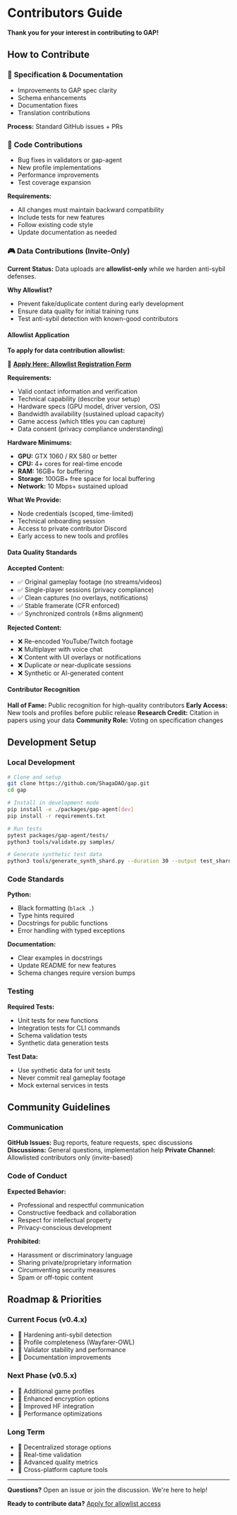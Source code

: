 # Contributors Guide

**Thank you for your interest in contributing to GAP!**

## How to Contribute

### 📄 **Specification & Documentation**
- Improvements to GAP spec clarity
- Schema enhancements
- Documentation fixes
- Translation contributions

**Process:** Standard GitHub issues + PRs

### 🧰 **Code Contributions**
- Bug fixes in validators or gap-agent
- New profile implementations
- Performance improvements
- Test coverage expansion

**Requirements:**
- All changes must maintain backward compatibility
- Include tests for new features
- Follow existing code style
- Update documentation as needed

### 🎮 **Data Contributions (Invite-Only)**

**Current Status:** Data uploads are **allowlist-only** while we harden anti-sybil defenses.

**Why Allowlist?**
- Prevent fake/duplicate content during early development
- Ensure data quality for initial training runs
- Test anti-sybil detection with known-good contributors

#### Allowlist Application

**To apply for data contribution allowlist:**

📝 **[Apply Here: Allowlist Registration Form](https://forms.gle/example)**

**Requirements:**
- Valid contact information and verification
- Technical capability (describe your setup)
- Hardware specs (GPU model, driver version, OS)
- Bandwidth availability (sustained upload capacity)
- Game access (which titles you can capture)
- Data consent (privacy compliance understanding)

**Hardware Minimums:**
- **GPU:** GTX 1060 / RX 580 or better
- **CPU:** 4+ cores for real-time encode
- **RAM:** 16GB+ for buffering
- **Storage:** 100GB+ free space for local buffering
- **Network:** 10 Mbps+ sustained upload

**What We Provide:**
- Node credentials (scoped, time-limited)
- Technical onboarding session
- Access to private contributor Discord
- Early access to new tools and profiles

#### Data Quality Standards

**Accepted Content:**
- ✅ Original gameplay footage (no streams/videos)
- ✅ Single-player sessions (privacy compliance)
- ✅ Clean captures (no overlays, notifications)
- ✅ Stable framerate (CFR enforced)
- ✅ Synchronized controls (±8ms alignment)

**Rejected Content:**
- ❌ Re-encoded YouTube/Twitch footage
- ❌ Multiplayer with voice chat
- ❌ Content with UI overlays or notifications
- ❌ Duplicate or near-duplicate sessions
- ❌ Synthetic or AI-generated content

#### Contributor Recognition

**Hall of Fame:** Public recognition for high-quality contributors
**Early Access:** New tools and profiles before public release
**Research Credit:** Citation in papers using your data
**Community Role:** Voting on specification changes

## Development Setup

### Local Development

```bash
# Clone and setup
git clone https://github.com/ShagaDAO/gap.git
cd gap

# Install in development mode
pip install -e ./packages/gap-agent[dev]
pip install -r requirements.txt

# Run tests
pytest packages/gap-agent/tests/
python3 tools/validate.py samples/

# Generate synthetic test data
python3 tools/generate_synth_shard.py --duration 30 --output test_shard/
```

### Code Standards

**Python:**
- Black formatting (`black .`)
- Type hints required
- Docstrings for public functions
- Error handling with typed exceptions

**Documentation:**
- Clear examples in docstrings
- Update README for new features
- Schema changes require version bumps

### Testing

**Required Tests:**
- Unit tests for new functions
- Integration tests for CLI commands
- Schema validation tests
- Synthetic data generation tests

**Test Data:**
- Use synthetic data for unit tests
- Never commit real gameplay footage
- Mock external services in tests

## Community Guidelines

### Communication

**GitHub Issues:** Bug reports, feature requests, spec discussions
**Discussions:** General questions, implementation help
**Private Channel:** Allowlisted contributors only (invite-based)

### Code of Conduct

**Expected Behavior:**
- Professional and respectful communication
- Constructive feedback and collaboration
- Respect for intellectual property
- Privacy-conscious development

**Prohibited:**
- Harassment or discriminatory language
- Sharing private/proprietary information
- Circumventing security measures
- Spam or off-topic content

## Roadmap & Priorities

### Current Focus (v0.4.x)
- 🎯 Hardening anti-sybil detection
- 🎯 Profile completeness (Wayfarer-OWL)
- 🎯 Validator stability and performance
- 🎯 Documentation improvements

### Next Phase (v0.5.x)
- 🔮 Additional game profiles
- 🔮 Enhanced encryption options
- 🔮 Improved HF integration
- 🔮 Performance optimizations

### Long Term
- 🌟 Decentralized storage options
- 🌟 Real-time validation
- 🌟 Advanced quality metrics
- 🌟 Cross-platform capture tools

---

**Questions?** Open an issue or join the discussion. We're here to help!

**Ready to contribute data?** [Apply for allowlist access](https://forms.gle/example) 